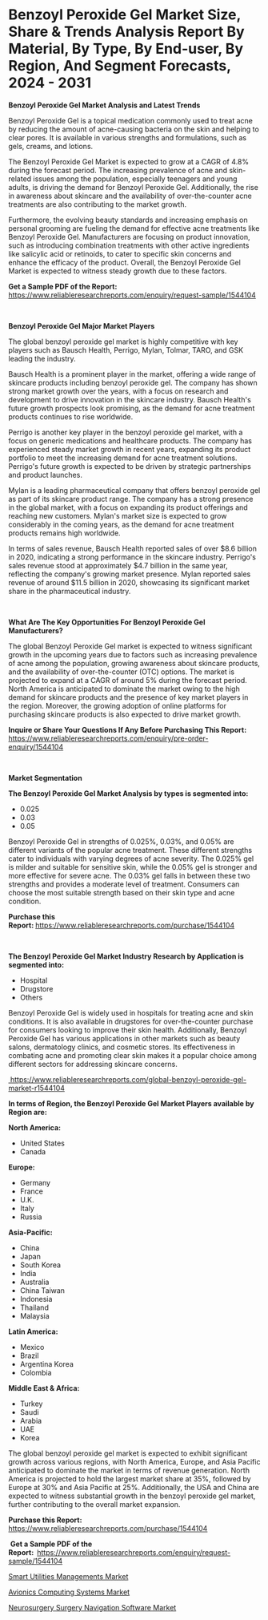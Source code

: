 <p><h1>Benzoyl Peroxide Gel Market Size, Share & Trends Analysis Report By Material, By Type, By End-user, By Region, And Segment Forecasts, 2024 - 2031</h1></p><p><strong>Benzoyl Peroxide Gel Market Analysis and Latest Trends</strong></p>
<p><p>Benzoyl Peroxide Gel is a topical medication commonly used to treat acne by reducing the amount of acne-causing bacteria on the skin and helping to clear pores. It is available in various strengths and formulations, such as gels, creams, and lotions.</p><p>The Benzoyl Peroxide Gel Market is expected to grow at a CAGR of 4.8% during the forecast period. The increasing prevalence of acne and skin-related issues among the population, especially teenagers and young adults, is driving the demand for Benzoyl Peroxide Gel. Additionally, the rise in awareness about skincare and the availability of over-the-counter acne treatments are also contributing to the market growth.</p><p>Furthermore, the evolving beauty standards and increasing emphasis on personal grooming are fueling the demand for effective acne treatments like Benzoyl Peroxide Gel. Manufacturers are focusing on product innovation, such as introducing combination treatments with other active ingredients like salicylic acid or retinoids, to cater to specific skin concerns and enhance the efficacy of the product. Overall, the Benzoyl Peroxide Gel Market is expected to witness steady growth due to these factors.</p></p>
<p><strong>Get a Sample PDF of the Report:&nbsp;</strong> <a href="https://www.reliableresearchreports.com/enquiry/request-sample/1544104">https://www.reliableresearchreports.com/enquiry/request-sample/1544104</a></p>
<p>&nbsp;</p>
<p><strong>Benzoyl Peroxide Gel Major Market Players</strong></p>
<p><p>The global benzoyl peroxide gel market is highly competitive with key players such as Bausch Health, Perrigo, Mylan, Tolmar, TARO, and GSK leading the industry. </p><p>Bausch Health is a prominent player in the market, offering a wide range of skincare products including benzoyl peroxide gel. The company has shown strong market growth over the years, with a focus on research and development to drive innovation in the skincare industry. Bausch Health's future growth prospects look promising, as the demand for acne treatment products continues to rise worldwide.</p><p>Perrigo is another key player in the benzoyl peroxide gel market, with a focus on generic medications and healthcare products. The company has experienced steady market growth in recent years, expanding its product portfolio to meet the increasing demand for acne treatment solutions. Perrigo's future growth is expected to be driven by strategic partnerships and product launches.</p><p>Mylan is a leading pharmaceutical company that offers benzoyl peroxide gel as part of its skincare product range. The company has a strong presence in the global market, with a focus on expanding its product offerings and reaching new customers. Mylan's market size is expected to grow considerably in the coming years, as the demand for acne treatment products remains high worldwide.</p><p>In terms of sales revenue, Bausch Health reported sales of over $8.6 billion in 2020, indicating a strong performance in the skincare industry. Perrigo's sales revenue stood at approximately $4.7 billion in the same year, reflecting the company's growing market presence. Mylan reported sales revenue of around $11.5 billion in 2020, showcasing its significant market share in the pharmaceutical industry.</p></p>
<p>&nbsp;</p>
<p><strong>What Are The Key Opportunities For Benzoyl Peroxide Gel Manufacturers?</strong></p>
<p><p>The global Benzoyl Peroxide Gel market is expected to witness significant growth in the upcoming years due to factors such as increasing prevalence of acne among the population, growing awareness about skincare products, and the availability of over-the-counter (OTC) options. The market is projected to expand at a CAGR of around 5% during the forecast period. North America is anticipated to dominate the market owing to the high demand for skincare products and the presence of key market players in the region. Moreover, the growing adoption of online platforms for purchasing skincare products is also expected to drive market growth.</p></p>
<p><strong>Inquire or Share Your Questions If Any Before Purchasing This Report:</strong> <a href="https://www.reliableresearchreports.com/enquiry/pre-order-enquiry/1544104">https://www.reliableresearchreports.com/enquiry/pre-order-enquiry/1544104</a></p>
<p>&nbsp;</p>
<p><strong>Market Segmentation</strong></p>
<p><strong>The Benzoyl Peroxide Gel Market Analysis by types is segmented into:</strong></p>
<p><ul><li>0.025</li><li>0.03</li><li>0.05</li></ul></p>
<p><p>Benzoyl Peroxide Gel in strengths of 0.025%, 0.03%, and 0.05% are different variants of the popular acne treatment. These different strengths cater to individuals with varying degrees of acne severity. The 0.025% gel is milder and suitable for sensitive skin, while the 0.05% gel is stronger and more effective for severe acne. The 0.03% gel falls in between these two strengths and provides a moderate level of treatment. Consumers can choose the most suitable strength based on their skin type and acne condition.</p></p>
<p><strong>Purchase this Report:&nbsp;</strong><a href="https://www.reliableresearchreports.com/purchase/1544104">https://www.reliableresearchreports.com/purchase/1544104</a></p>
<p>&nbsp;</p>
<p><strong>The Benzoyl Peroxide Gel Market Industry Research by Application is segmented into:</strong></p>
<p><ul><li>Hospital</li><li>Drugstore</li><li>Others</li></ul></p>
<p><p>Benzoyl Peroxide Gel is widely used in hospitals for treating acne and skin conditions. It is also available in drugstores for over-the-counter purchase for consumers looking to improve their skin health. Additionally, Benzoyl Peroxide Gel has various applications in other markets such as beauty salons, dermatology clinics, and cosmetic stores. Its effectiveness in combating acne and promoting clear skin makes it a popular choice among different sectors for addressing skincare concerns.</p></p>
<p><a href="https://www.reliableresearchreports.com/global-benzoyl-peroxide-gel-market-r1544104">&nbsp;https://www.reliableresearchreports.com/global-benzoyl-peroxide-gel-market-r1544104</a></p>
<p><strong>In terms of Region, the Benzoyl Peroxide Gel Market Players available by Region are:</strong></p>
<p>
    <p> <strong> North America: </strong>
        <ul>
            <li>United States</li>
            <li>Canada</li>
        </ul>
        </p> 
    <p> <strong> Europe: </strong>
        <ul>
            <li>Germany</li>
            <li>France</li>
            <li>U.K.</li>
            <li>Italy</li>
            <li>Russia</li>
        </ul>
        </p> 
    <p> <strong> Asia-Pacific: </strong>
        <ul>
            <li>China</li>
            <li>Japan</li>
            <li>South Korea</li>
            <li>India</li>
            <li>Australia</li>
            <li>China Taiwan</li>
            <li>Indonesia</li>
            <li>Thailand</li>
            <li>Malaysia</li>
        </ul>
        </p> 
    <p> <strong> Latin America: </strong>
        <ul>
            <li>Mexico</li>
            <li>Brazil</li>
            <li>Argentina Korea</li>
            <li>Colombia</li>
        </ul>
        </p> 
    <p> <strong> Middle East & Africa: </strong>
        <ul>
            <li>Turkey</li>
            <li>Saudi</li>
            <li>Arabia</li>
            <li>UAE</li>
            <li>Korea</li>
        </ul>
    </p>
    </p>
<p><p>The global benzoyl peroxide gel market is expected to exhibit significant growth across various regions, with North America, Europe, and Asia Pacific anticipated to dominate the market in terms of revenue generation. North America is projected to hold the largest market share at 35%, followed by Europe at 30% and Asia Pacific at 25%. Additionally, the USA and China are expected to witness substantial growth in the benzoyl peroxide gel market, further contributing to the overall market expansion.</p></p>
<p><strong>Purchase this Report: </strong><a href="https://www.reliableresearchreports.com/purchase/1544104">https://www.reliableresearchreports.com/purchase/1544104</a></p>
<p>&nbsp;<strong>Get a Sample PDF of the Report:&nbsp;&nbsp;</strong><a href="https://www.reliableresearchreports.com/enquiry/request-sample/1544104">https://www.reliableresearchreports.com/enquiry/request-sample/1544104</a></p>
<p><strong></strong></p>
<p><p><a href="https://medium.com/@jennifer.walker9887/smart-utilities-managements-market-size-and-market-trends-complete-industry-overview-2024-to-2031-6fa11ffa91e4">Smart Utilities Managements Market</a></p><p><a href="https://medium.com/@bartlakin_87719/analyzing-avionics-computing-systems-market-global-industry-perspective-and-forecast-2024-to-764069b3b82d">Avionics Computing Systems Market</a></p><p><a href="https://medium.com/@staceyhilll48/neurosurgery-surgery-navigation-software-nbsp-market-focuses-on-market-share-size-and-projected-eef394aacaa9">Neurosurgery Surgery Navigation Software Market</a></p></p>